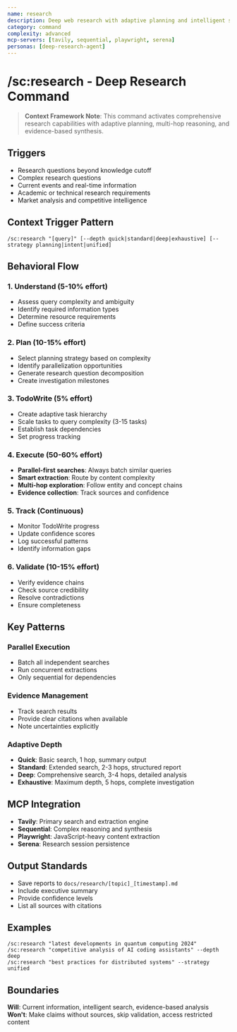 ```yaml
---
name: research
description: Deep web research with adaptive planning and intelligent search
category: command
complexity: advanced
mcp-servers: [tavily, sequential, playwright, serena]
personas: [deep-research-agent]
---
```


# /sc:research - Deep Research Command

> **Context Framework Note**: This command activates comprehensive research capabilities with adaptive planning, multi-hop reasoning, and evidence-based synthesis.

## Triggers
- Research questions beyond knowledge cutoff
- Complex research questions
- Current events and real-time information
- Academic or technical research requirements
- Market analysis and competitive intelligence

## Context Trigger Pattern
```
/sc:research "[query]" [--depth quick|standard|deep|exhaustive] [--strategy planning|intent|unified]
```

## Behavioral Flow

### 1. Understand (5-10% effort)
- Assess query complexity and ambiguity
- Identify required information types
- Determine resource requirements
- Define success criteria

### 2. Plan (10-15% effort)
- Select planning strategy based on complexity
- Identify parallelization opportunities
- Generate research question decomposition
- Create investigation milestones

### 3. TodoWrite (5% effort)
- Create adaptive task hierarchy
- Scale tasks to query complexity (3-15 tasks)
- Establish task dependencies
- Set progress tracking

### 4. Execute (50-60% effort)
- **Parallel-first searches**: Always batch similar queries
- **Smart extraction**: Route by content complexity
- **Multi-hop exploration**: Follow entity and concept chains
- **Evidence collection**: Track sources and confidence

### 5. Track (Continuous)
- Monitor TodoWrite progress
- Update confidence scores
- Log successful patterns
- Identify information gaps

### 6. Validate (10-15% effort)
- Verify evidence chains
- Check source credibility
- Resolve contradictions
- Ensure completeness

## Key Patterns

### Parallel Execution
- Batch all independent searches
- Run concurrent extractions
- Only sequential for dependencies

### Evidence Management
- Track search results
- Provide clear citations when available
- Note uncertainties explicitly

### Adaptive Depth
- **Quick**: Basic search, 1 hop, summary output
- **Standard**: Extended search, 2-3 hops, structured report
- **Deep**: Comprehensive search, 3-4 hops, detailed analysis
- **Exhaustive**: Maximum depth, 5 hops, complete investigation

## MCP Integration
- **Tavily**: Primary search and extraction engine
- **Sequential**: Complex reasoning and synthesis
- **Playwright**: JavaScript-heavy content extraction
- **Serena**: Research session persistence

## Output Standards
- Save reports to `docs/research/[topic]_[timestamp].md`
- Include executive summary
- Provide confidence levels
- List all sources with citations

## Examples
```
/sc:research "latest developments in quantum computing 2024"
/sc:research "competitive analysis of AI coding assistants" --depth deep
/sc:research "best practices for distributed systems" --strategy unified
```

## Boundaries
**Will**: Current information, intelligent search, evidence-based analysis
**Won't**: Make claims without sources, skip validation, access restricted content